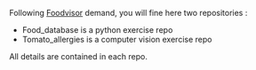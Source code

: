 Following [Foodvisor](https://www.foodvisor.io/) demand, you will fine here two repositories :
* Food_database is a python exercise repo
* Tomato_allergies is a computer vision exercise repo

All details are contained in each repo.


